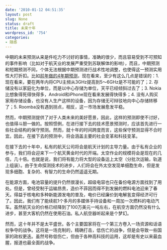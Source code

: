 ```yaml
---
date: '2010-01-12 04:51:35'
layout: post
slug: None
status: draft
title: 未来十年
wordpress_id: '754'
categories:
- 随感
---
```


中期的未来预测从来是件吃力不讨好的事情，准确的很少，而且容易受到不可预知的事件影响（比如对于航天业的发展严重受到苏联解体的影响），而且，中期预测和短期预测不同，个体无法根据中期预测进行战术性地调整，也使得这一预测实用性大打折扣。比如[前年做的4年期预测](http://jsms.me/%E9%9A%8F%E6%84%9F/%E9%A2%84%E6%B5%8B%E6%9C%AA%E6%9D%A52012)，现在看来，至少有这么几点是错误的：1. 现在看来，要在两年内将CPU主频从3GHz提高到5～6GHz是不可能的了；2. 存储没有以家庭化为单位，而是以中心存储为单位，天平已经倾斜过去了；3. Nokia比想象得死得快得多，Android和iPhone现在看来发展得快得多；4. 没有人购买家用存储设备，也没有人生产这样的设备，因为存储无可辩驳地向中心存储转移了；5. Roomba没有遇到拐点，相反，这一市场发展愈发平稳。

然而，中期预测提供了对于人类未来的美好愿景，因此，这样的预测即使不讨好，也值得斗胆一做的。按照惯例，在进行接下去的技术愿景预测时，应该首先进行一些社会结构的保守预测。然而，就十年的时间跨度而言，这些保守预测显得不合时宜。因此，在接下去的预测中，将会涵盖主要的社会变革和科技变革。

在接下去的十年中，私有的航天公司将会是航天计划的主导力量。由于私有企业的参与，我们将会迎来下一个航天黄金时代的开端。太空作业的规模将会是现在的几倍，几十倍。也就是说，我们将有能力将大型的设备运上太空（分批次运输，轨道上组装）。由于生命探测技术的进步，人们将会在外太空发现单细胞生命，但是发现多细胞、复杂的、有智力的生命仍然遥遥无期。

在能源方面，电池容量的提升仍然很漫长，超级电容也只在备份电源方面找到了用处。但是，曾经受制于运输昂贵，造价不菲因而得不到发展的燃料电池迎来了春天。得益于核电和多种新能源发电的普及，电价已经廉价到电解氢变得经济可行了。因此，我们有了能续航1个多月的多媒体手持设备和一周加一次燃料的电动汽车。虽然航天业的价格已经降到了100万美元一吨左右，在航空方面仍然没有什么进步，甚至大客机仍然在使用石油。私人航空器听起来是个梦幻。

然而，这十年并不是太平盛世。各个主要国家将在一个第三方卷入一场资源和话语权争夺的战争。这将是一场克制的，精确打击，低伤亡的战争，但是会导致一些国家的政权更迭。虽然号称低伤亡，但由于各种高科技的运用，这却是有史以来最血腥，报道也最全面的战争。
